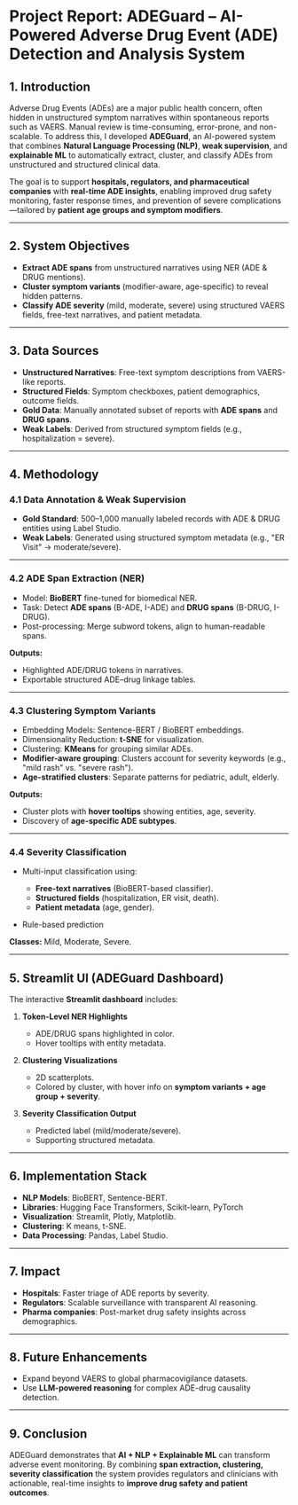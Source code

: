 # **Project Report: ADEGuard – AI-Powered Adverse Drug Event (ADE) Detection and Analysis System**

## **1. Introduction**
Adverse Drug Events (ADEs) are a major public health concern, often hidden in unstructured symptom narratives within spontaneous reports such as VAERS. Manual review is time-consuming, error-prone, and non-scalable.
To address this, I developed **ADEGuard**, an AI-powered system that combines **Natural Language Processing (NLP)**, **weak supervision**, and **explainable ML** to automatically extract, cluster, and classify ADEs from unstructured and structured clinical data.

The goal is to support **hospitals, regulators, and pharmaceutical companies** with **real-time ADE insights**, enabling improved drug safety monitoring, faster response times, and prevention of severe complications—tailored by **patient age groups and symptom modifiers**.

---

## **2. System Objectives**
* **Extract ADE spans** from unstructured narratives using NER (ADE & DRUG mentions).
* **Cluster symptom variants** (modifier-aware, age-specific) to reveal hidden patterns.
* **Classify ADE severity** (mild, moderate, severe) using structured VAERS fields, free-text narratives, and patient metadata.

---

## **3. Data Sources**
* **Unstructured Narratives**: Free-text symptom descriptions from VAERS-like reports.
* **Structured Fields**: Symptom checkboxes, patient demographics, outcome fields.
* **Gold Data**: Manually annotated subset of reports with **ADE spans** and **DRUG spans**.
* **Weak Labels**: Derived from structured symptom fields (e.g., hospitalization = severe).

---

## **4. Methodology**

### **4.1 Data Annotation & Weak Supervision**
* **Gold Standard**: 500–1,000 manually labeled records with ADE & DRUG entities using Label Studio.
* **Weak Labels**: Generated using structured symptom metadata (e.g., "ER Visit" → moderate/severe).
---

### **4.2 ADE Span Extraction (NER)**
* Model: **BioBERT** fine-tuned for biomedical NER.
* Task: Detect **ADE spans** (B-ADE, I-ADE) and **DRUG spans** (B-DRUG, I-DRUG).
* Post-processing: Merge subword tokens, align to human-readable spans.

**Outputs:**

* Highlighted ADE/DRUG tokens in narratives.
* Exportable structured ADE–drug linkage tables.

---

### **4.3 Clustering Symptom Variants**
* Embedding Models: Sentence-BERT / BioBERT embeddings.
* Dimensionality Reduction: **t-SNE** for visualization.
* Clustering: **KMeans** for grouping similar ADEs.
* **Modifier-aware grouping**: Clusters account for severity keywords (e.g., "mild rash" vs. "severe rash").
* **Age-stratified clusters**: Separate patterns for pediatric, adult, elderly.

**Outputs:**

* Cluster plots with **hover tooltips** showing entities, age, severity.
* Discovery of **age-specific ADE subtypes**.

---

### **4.4 Severity Classification**
* Multi-input classification using:

  * **Free-text narratives** (BioBERT-based classifier).
  * **Structured fields** (hospitalization, ER visit, death).
  * **Patient metadata** (age, gender).
* Rule-based prediction

**Classes:** Mild, Moderate, Severe.

---
## **5. Streamlit UI (ADEGuard Dashboard)**
The interactive **Streamlit dashboard** includes:

1. **Token-Level NER Highlights**

   * ADE/DRUG spans highlighted in color.
   * Hover tooltips with entity metadata.

2. **Clustering Visualizations**

   * 2D scatterplots.
   * Colored by cluster, with hover info on **symptom variants + age group + severity**.

3. **Severity Classification Output**

   * Predicted label (mild/moderate/severe).
   * Supporting structured metadata.

---

## **6. Implementation Stack**
* **NLP Models**: BioBERT, Sentence-BERT.
* **Libraries**: Hugging Face Transformers, Scikit-learn, PyTorch
* **Visualization**: Streamlit, Plotly, Matplotlib.
* **Clustering**: K means, t-SNE.
* **Data Processing**: Pandas, Label Studio.

---

## **7. Impact**
* **Hospitals**: Faster triage of ADE reports by severity.
* **Regulators**: Scalable surveillance with transparent AI reasoning.
* **Pharma companies**: Post-market drug safety insights across demographics.

---

## **8. Future Enhancements**
* Expand beyond VAERS to global pharmacovigilance datasets.
* Use **LLM-powered reasoning** for complex ADE-drug causality detection.

---

## **9. Conclusion**
ADEGuard demonstrates that **AI + NLP + Explainable ML** can transform adverse event monitoring. By combining **span extraction, clustering, severity classification** the system provides regulators and clinicians with actionable, real-time insights to **improve drug safety and patient outcomes**.


